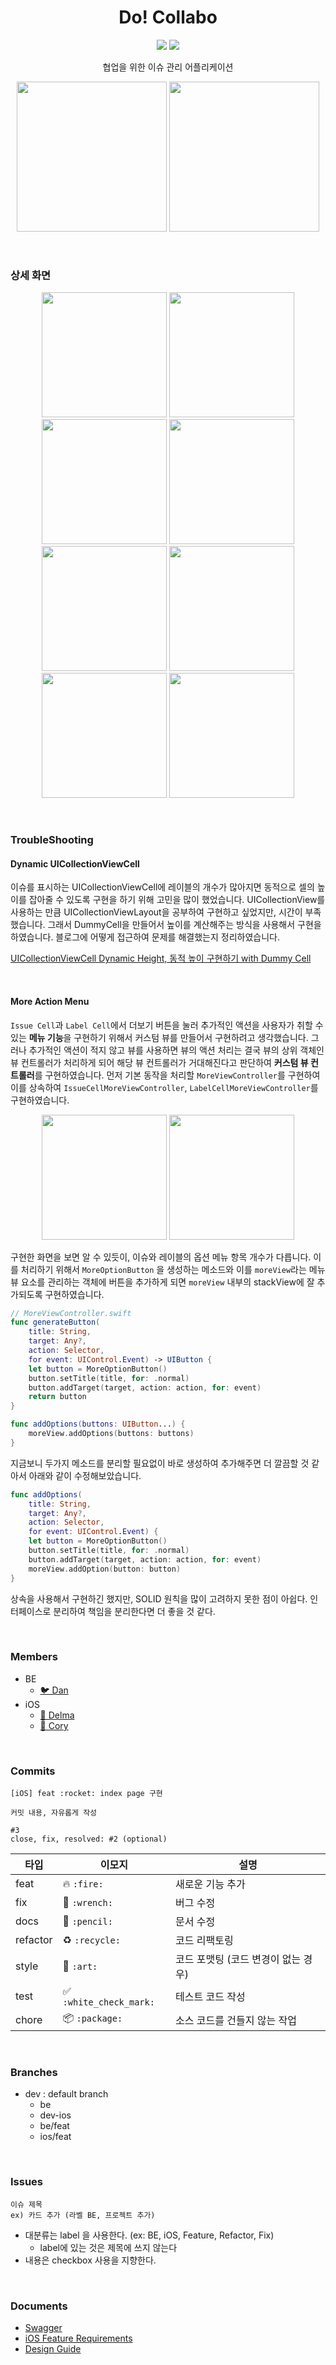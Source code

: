 
<h1 align="center">
  Do! Collabo
</h1>
<p align="center">

<p align="center">
 <img src="https://img.shields.io/badge/platform-iOS-9cf.svg">        <img src="https://img.shields.io/badge/Swift-5.2-orange">
 <p align="center">협업을 위한 이슈 관리 어플리케이션</p>
</p>

<p align="center">
<img src="https://github.com/corykim0829/issue-tracker-02/blob/dev/screenshots/full_darkmode.gif" width="240px"> <img src="https://github.com/corykim0829/issue-tracker-02/blob/dev/screenshots/full_lightmode.gif" width="240px"> 
</p>

<br>

### 상세 화면

<p align="center">
<img src="https://github.com/corykim0829/issue-tracker-02/blob/dev/screenshots/screen-1.png" width="200px"> <img src="https://github.com/corykim0829/issue-tracker-02/blob/dev/screenshots/screen-2.png" width="200px"> <img src="https://github.com/corykim0829/issue-tracker-02/blob/dev/screenshots/screen-2-2.png" width="200px"> <img src="https://github.com/corykim0829/issue-tracker-02/blob/dev/screenshots/screen-3.png" width="200px"> <img src="https://github.com/corykim0829/issue-tracker-02/blob/dev/screenshots/screen-4.png" width="200px"> <img src="https://github.com/corykim0829/issue-tracker-02/blob/dev/screenshots/screen-4-2.png" width="200px"> <img src="https://github.com/corykim0829/issue-tracker-02/blob/dev/screenshots/screen-6.png" width="200px"> <img src="https://github.com/corykim0829/issue-tracker-02/blob/dev/screenshots/screen-7.png" width="200px">
</p>
<br>

### TroubleShooting


#### Dynamic UICollectionViewCell

이슈를 표시하는 UICollectionViewCell에 레이블의 개수가 많아지면 동적으로 셀의 높이를 잡아줄 수 있도록 구현을 하기 위해 고민을 많이 했었습니다. UICollectionView를 사용하는 만큼 UICollectionViewLayout을 공부하여 구현하고 싶었지만, 시간이 부족했습니다. 그래서 DummyCell을 만들어서 높이를 계산해주는 방식을 사용해서 구현을 하였습니다. 블로그에 어떻게 접근하여 문제를 해결했는지 정리하였습니다. 

[UICollectionViewCell Dynamic Height, 동적 높이 구현하기 with Dummy Cell](https://corykim0829.github.io/ios/UICollectionViewCell-dynamic-height/#)

<br>

#### More Action Menu

`Issue Cell`과 `Label Cell`에서 더보기 버튼을 눌러 추가적인 액션을 사용자가 취할 수 있는 **메뉴 기능**을 구현하기 위해서 커스텀 뷰를 만들어서 구현하려고 생각했습니다. 그러나 추가적인 액션이 적지 않고 뷰를 사용하면 뷰의 액션 처리는 결국 뷰의 상위 객체인 뷰 컨트롤러가 처리하게 되어 해당 뷰 컨트롤러가 거대해진다고 판단하여 **커스텀 뷰 컨트롤러**를 구현하였습니다. 먼저 기본 동작을 처리할 `MoreViewController`를 구현하여 이를 상속하여 `IssueCellMoreViewController`, `LabelCellMoreViewController`를 구현하였습니다. 

<p align="center">
<img src="https://github.com/corykim0829/issue-tracker-02/blob/dev/screenshots/screen-2-2.png" width="200px"> <img src="https://github.com/corykim0829/issue-tracker-02/blob/dev/screenshots/screen-4-2.png" width="200px">
</p>

구현한 화면을 보면 알 수 있듯이, 이슈와 레이블의 옵션 메뉴 항목 개수가 다릅니다. 이를 처리하기 위해서 `MoreOptionButton` 을 생성하는 메소드와 이를 `moreView`라는 메뉴 뷰 요소를 관리하는 객체에 버튼을 추가하게 되면 `moreView` 내부의 stackView에 잘 추가되도록 구현하였습니다.

```swift
// MoreViewController.swift
func generateButton(
    title: String,
    target: Any?,
    action: Selector,
    for event: UIControl.Event) -> UIButton {
    let button = MoreOptionButton()
    button.setTitle(title, for: .normal)
    button.addTarget(target, action: action, for: event)
    return button
}

func addOptions(buttons: UIButton...) {
    moreView.addOptions(buttons: buttons)
}
```

지금보니 두가지 메소드를 분리할 필요없이 바로 생성하여 추가해주면 더 깔끔할 것 같아서 아래와 같이 수정해보았습니다.

```swift
func addOptions(
    title: String,
    target: Any?,
    action: Selector,
    for event: UIControl.Event) {
    let button = MoreOptionButton()
    button.setTitle(title, for: .normal)
    button.addTarget(target, action: action, for: event)
    moreView.addOption(button: button)
}
```

상속을 사용해서 구현하긴 했지만, SOLID 원칙을 많이 고려하지 못한 점이 아쉽다. 인터페이스로 분리하여 책임을 분리한다면 더 좋을 것 같다.

<br>

### Members

- BE 
    - [🐦 Dan](https://github.com/Hyune-c)
- iOS 
    - [🐝 Delma](https://github.com/delmaSong)
    - [🦊 Cory](https://github.com/corykim0829)

<br>

### Commits

```
[iOS] feat :rocket: index page 구현
    
커밋 내용, 자유롭게 작성
    
#3
close, fix, resolved: #2 (optional)
```

| 타입 | 이모지 | 설명 |
|--|--|--|
|feat|:fire: `:fire:`|새로운 기능 추가|
|fix|:wrench: `:wrench:`|버그 수정|
|docs|:pencil: `:pencil:`|문서 수정|
|refactor|:recycle: `:recycle:`|코드 리팩토링|
|style|:art: `:art:`|코드 포맷팅 (코드 변경이 없는 경우)|
|test|:white_check_mark: `:white_check_mark:` |테스트 코드 작성|
|chore|:package: `:package:`|소스 코드를 건들지 않는 작업|

<br>

### Branches

- dev : default branch 
    - be
    - dev-ios
    - be/feat
    - ios/feat

<br>

### Issues

```
이슈 제목
ex) 카드 추가 (라벨 BE, 프로젝트 추가)
```

- 대분류는 label 을 사용한다. (ex: BE, iOS, Feature, Refactor, Fix)
    - label에 있는 것은 제목에 쓰지 않는다
- 내용은 checkbox 사용을 지향한다.

<br>

### Documents

- [Swagger](http://52.79.81.75:8080/swagger-ui.html)
- [iOS Feature Requirements](https://docs.google.com/spreadsheets/d/1PS3qxyUZ9dthyNLMbDasInC9mER7WPdZ7khVixbp6ng/edit#gid=0)
- [Design Guide](https://github.com/codesquad-member-2020/issue-tracker-02/wiki/Design-Guide-Document)
